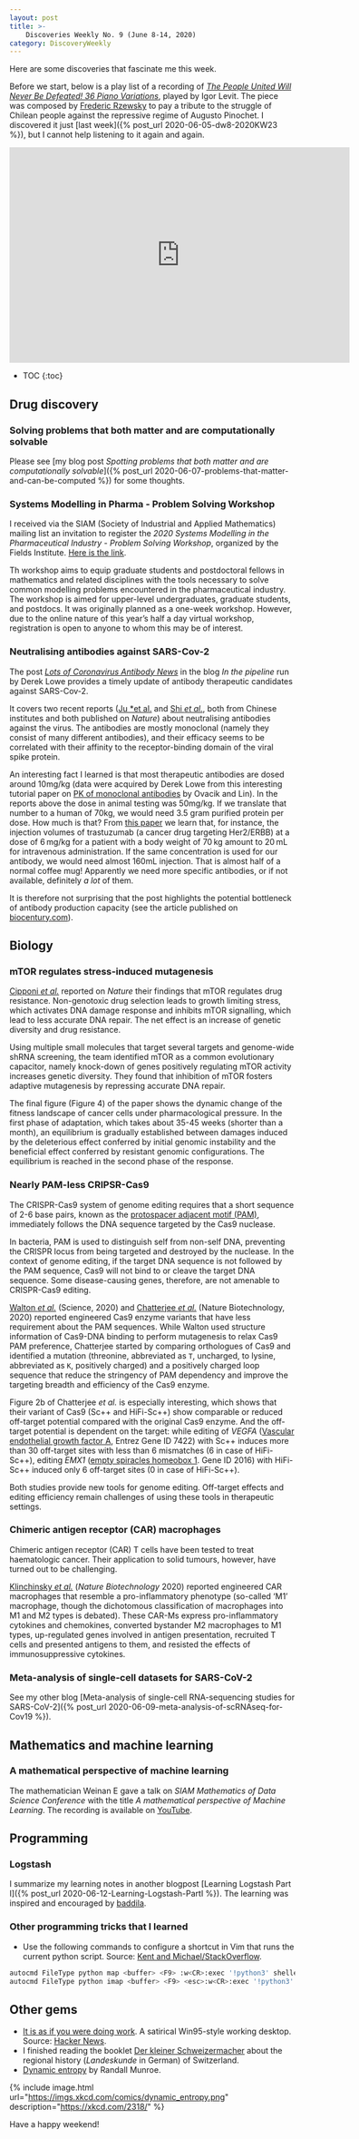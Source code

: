 ```yaml
---
layout: post
title: >-
    Discoveries Weekly No. 9 (June 8-14, 2020)
category: DiscoveryWeekly
---
```


Here are some discoveries that fascinate me this week.

Before we start, below is a play list of a recording of [*The People United Will
Never Be Defeated! 36 Piano
Variations*](https://en.wikipedia.org/wiki/The_People_United_Will_Never_Be_Defeated!),
played by Igor Levit. The piece was composed by [Frederic
Rzewsky](https://en.wikipedia.org/wiki/Frederic_Rzewski) to pay a tribute to the
struggle of Chilean people against the repressive regime of Augusto Pinochet.
I discovered it just [last week]({% post_url 2020-06-05-dw8-2020KW23 %}), but I
cannot help listening to it again and again.

<p align="center">
<iframe src="https://open.spotify.com/embed/album/4pHar6YiC1aVptgFOJ6RPV"
  width="600" height="380" frameborder="0"
  allowtransparency="true" allow="encrypted-media"></iframe>
</p>

* TOC
{:toc}

## Drug discovery

### Solving problems that both matter and are computationally solvable

Please see [my blog post *Spotting problems that both matter and are
computationally solvable*]({% post_url
2020-06-07-problems-that-matter-and-can-be-computed %}) for some thoughts.

### Systems Modelling in Pharma - Problem Solving Workshop

I received via the SIAM (Society of Industrial and Applied Mathematics) mailing
list an invitation to register the *2020 Systems Modelling in the Pharmaceutical
Industry - Problem Solving Workshop*, organized by the Fields Institute. [Here
is the link](http://www.fields.utoronto.ca/activities/20-21/systems-modelling).

Th workshop aims to equip graduate students and postdoctoral fellows in
mathematics and related disciplines with the tools necessary to solve common
modelling problems encountered in the pharmaceutical industry. The workshop is
aimed for upper-level undergraduates, graduate students, and postdocs. It was
originally planned as a one-week workshop. However, due to the online nature of
this year’s half a day virtual workshop, registration is open to anyone to whom
this may be of interest.

### Neutralising antibodies against SARS-Cov-2

The post [*Lots of Coronavirus Antibody
News*](https://blogs.sciencemag.org/pipeline/archives/2020/06/09/lots-of-coronavirus-antibody-news)
in the blog *In the pipeline* run by Derek Lowe provides a timely update of
antibody therapeutic candidates against SARS-Cov-2.

It covers two recent reports ([Ju *et
al.](https://www.nature.com/articles/s41586-020-2380-z) and [Shi *et
al.*](https://www.nature.com/articles/s41586-020-2381-y), both from Chinese
institutes and both published on *Nature*) about neutralising antibodies against
the virus. The antibodies are mostly monoclonal (namely they consist of many
different antibodies), and their efficacy seems to be correlated with their
affinity to the receptor-binding domain of the viral spike protein.

An interesting fact I learned is that most therapeutic antibodies are dosed
around 10mg/kg (data were acquired by Derek Lowe from this interesting tutorial
paper on [PK of monoclonal
antibodies](https://ascpt.onlinelibrary.wiley.com/doi/pdf/10.1111/cts.12567) by
Ovacik and Lin). In the reports above the dose in animal testing was 50mg/kg. If
we translate that number to a human of 70kg, we would need 3.5 gram purified
protein per dose. How much is that?  From [this
paper](https://www.ncbi.nlm.nih.gov/pmc/articles/PMC4078128/) we learn that, for
instance, the injection volumes of trastuzumab (a cancer drug targeting
Her2/ERBB) at a dose of 6 mg/kg for a patient with a body weight of 70 kg amount
to 20 mL for intravenous administration. If the same concentration is used for
our antibody, we would need almost 160mL injection. That is almost half of a
normal coffee mug! Apparently we need more specific antibodies, or if not
available, definitely *a lot* of them.

It is therefore not surprising that the post highlights the potential bottleneck
of antibody production capacity (see the article published on
[biocentury.com](https://www.biocentury.com/article/305402)).

## Biology

### mTOR regulates stress-induced mutagenesis

[Cipponi *et al.*](https://science.sciencemag.org/content/368/6495/1127)
reported on *Nature* their findings that mTOR regulates drug resistance.
Non-genotoxic drug selection leads to growth limiting stress, which activates
DNA damage response and inhibits mTOR signalling, which lead to less accurate
DNA repair. The net effect is an increase of genetic diversity and drug
resistance.

Using multiple small molecules that target several targets and genome-wide shRNA
screening, the team identified mTOR as a common evolutionary capacitor, namely
knock-down of genes positively regulating mTOR activity increases genetic
diversity. They found that inhibition of mTOR fosters adaptive mutagenesis by
repressing accurate DNA repair.

The final figure (Figure 4) of the paper shows the dynamic change of the fitness
landscape of cancer cells under pharmacological pressure. In the first phase of
adaptation, which takes about 35-45 weeks (shorter than a month), an equilibrium
is gradually established between damages induced by the deleterious effect
conferred by initial genomic instability and the beneficial effect conferred by
resistant genomic configurations. The equilibrium is reached in the second phase
of the response.

### Nearly PAM-less CRIPSR-Cas9

The CRISPR-Cas9 system of genome editing requires that a short sequence of 2-6
base pairs, known as the [protospacer adjacent motif
(PAM)](https://en.wikipedia.org/wiki/Protospacer_adjacent_motif), immediately
follows the DNA sequence targeted by the Cas9 nuclease.

In bacteria, PAM is used to distinguish self from non-self DNA, preventing the
CRISPR locus from being targeted and destroyed by the nuclease. In the context
of genome editing, if the target DNA sequence is not followed by the PAM
sequence, Cas9 will not bind to or cleave the target DNA sequence. Some
disease-causing genes, therefore, are not amenable to CRISPR-Cas9 editing.

[Walton *et al.*](https://science.sciencemag.org/content/368/6488/290) (Science,
2020) and [Chatterjee *et
al.*](https://www.nature.com/articles/s41587-020-0517-0) (Nature Biotechnology,
2020) reported engineered Cas9 enzyme variants that have less requirement about
the PAM sequences. While Walton used structure information of Cas9-DNA binding
to perform mutagenesis to relax Cas9 PAM preference, Chatterjee started by
comparing orthologues of Cas9 and identified a mutation (threonine, abbreviated
as `T`, uncharged, to lysine, abbreviated as `K`, positively charged) and a
positively charged loop sequence that reduce the stringency of PAM dependency
and improve the targeting breadth and efficiency of the Cas9 enzyme.

Figure 2b of Chatterjee *et al.* is especially interesting, which shows that
their variant of Cas9 (Sc++ and HiFi-Sc++) show comparable or reduced off-target
potential compared with the original Cas9 enzyme. And the off-target potential
is dependent on the target: while editing of *VEGFA* ([Vascular endothelial
growth factor A](https://www.ncbi.nlm.nih.gov/gene/7422), Entrez Gene ID 7422) with
Sc++ induces more than 30 off-target sites with less than 6 mismatches (6 in
case of HiFi-Sc++), editing *EMX1* ([empty spiracles homeobox
1](https://www.ncbi.nlm.nih.gov/gene/2016). Gene ID 2016) with HiFi-Sc++ induced
only 6 off-target sites (0 in case of HiFi-Sc++).

Both studies provide new tools for genome editing. Off-target effects and
editing efficiency remain challenges of using these tools in therapeutic
settings.

### Chimeric antigen receptor (CAR) macrophages

Chimeric antigen receptor (CAR) T cells have been tested to treat haematologic
cancer. Their application to solid tumours, however,  have turned out to be
challenging.

[Klinchinsky *et al.*](https://www.nature.com/articles/s41587-020-0462-y)
(*Nature Biotechnology* 2020) reported engineered CAR macrophages that resemble
a pro-inflammatory phenotype (so-called &lsquo;M1&rsquo; macrophage, though the
dichotomous classification of macrophages into M1 and M2 types is debated).
These CAR-Ms express pro-inflammatory cytokines and chemokines, converted
bystander M2 macrophages to M1 types, up-regulated genes involved in antigen
presentation, recruited T cells and presented antigens to them, and resisted the
effects of immunosuppressive cytokines.

### Meta-analysis of single-cell datasets for SARS-CoV-2

See my other blog [Meta-analysis of single-cell RNA-sequencing studies for
SARS-CoV-2]({% post_url 2020-06-09-meta-analysis-of-scRNAseq-for-Cov19 %}).

## Mathematics and machine learning

### A mathematical perspective of machine learning

The mathematician Weinan E gave a talk on *SIAM Mathematics of Data Science
Conference* with the title *A mathematical perspective of Machine Learning*.
The recording is available on
[YouTube](https://www.youtube.com/watch?v=4PKudVGz4GM&list=PLcntFj46o5pFBKIGgKJ55q10D5pYc8JOu&index=8).

## Programming

### Logstash

I summarize my learning notes in another blogpost [Learning Logstash Part I]({%
post_url 2020-06-12-Learning-Logstash-PartI %}). The learning was inspired and
encouraged by [baddila](https://github.com/badilla).

### Other programming tricks that I learned

* Use the following commands to configure a shortcut in Vim that runs the
    current python script. Source: [Kent and Michael/StackOverflow](https://stackoverflow.com/questions/18948491/running-python-code-in-vim).

```bash
autocmd FileType python map <buffer> <F9> :w<CR>:exec '!python3' shellescape(@%, 1)<CR>
autocmd FileType python imap <buffer> <F9> <esc>:w<CR>:exec '!python3' shellescape(@%, 1)<CR>
```

## Other gems

* [It is as if you were doing
    work](https://pippinbarr.github.io/itisasifyouweredoingwork/). A satirical
    Win95-style working desktop. Source: [Hacker
    News](https://news.ycombinator.com/item?id=23430671).
* I finished reading the booklet [Der kleiner
    Schweizermacher](https://www.goodreads.com/book/show/37917218-der-kleine-schweizermacher)
    about the regional history (*Landeskunde* in German) of Switzerland.
* [Dynamic entropy](https://xkcd.com/2318/) by Randall Munroe.

{% include image.html
url="https://imgs.xkcd.com/comics/dynamic_entropy.png"
description="https://xkcd.com/2318/"
%}

Have a happy weekend!
